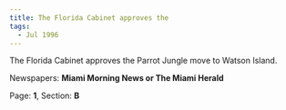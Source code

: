 ```yaml
---  
title: The Florida Cabinet approves the  
tags:  
  - Jul 1996  
---  
```

  
The Florida Cabinet approves the Parrot Jungle move to Watson Island.  
  
Newspapers: **Miami Morning News or The Miami Herald**  
  
Page: **1**, Section: **B** 
